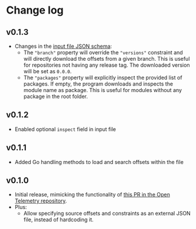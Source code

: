 # Change log

## v0.1.3
* Changes in the [input file JSON schema](examples/input_file.json):
  - The `"branch"` property will override the `"versions"` constraint and will directly
    download the offsets from a given branch. This is useful for repositories not having
    any release tag. The downloaded version will be set as `0.0.0`.
  - The `"packages"` property will explicitly inspect the provided list of packages.
    If empty, the program downloads and inspects the module name as package. This is useful
    for modules without any package in the root folder.

## v0.1.2
* Enabled optional `inspect` field in input file

## v0.1.1

* Added Go handling methods to load and search offsets within the file

## v0.1.0

* Initial release, mimicking the functionality of [this PR in the Open Telemetry repository](https://github.com/open-telemetry/opentelemetry-go-instrumentation/pull/45).
* Plus:
  * Allow specifying source offsets and constraints as an external JSON file, instead of hardcoding it.
